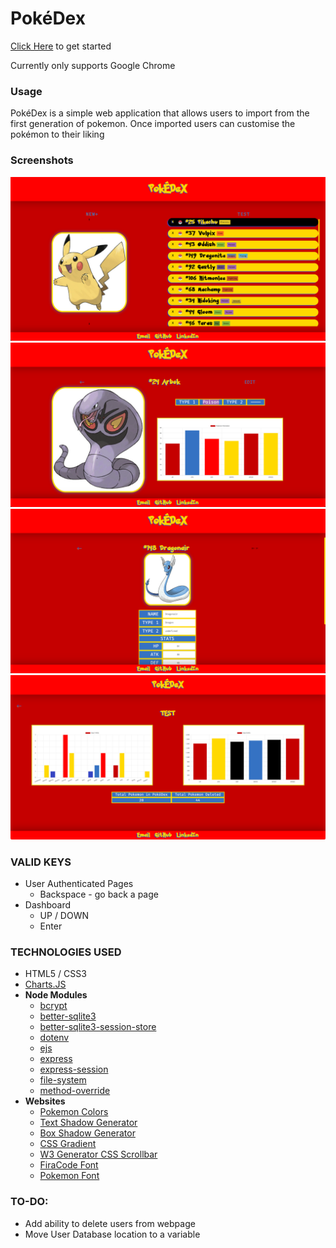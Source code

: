# PokéDex

[Click Here](http://localhost:3000) to get started

Currently only supports Google Chrome

### Usage
PokéDex is a simple web application that allows users to import from the first generation of pokemon. Once imported users can customise the pokémon to their liking

### Screenshots
![Screenshot 1](./static/assets/screen1.png)
![Screenshot 2](./static/assets/screen2.png)
![Screenshot 3](./static/assets/screen3.png)
![Screenshot 4](./static/assets/screen4.png)
### VALID KEYS
- User Authenticated Pages
    - Backspace - go back a page
- Dashboard
    - UP / DOWN
    - Enter

### TECHNOLOGIES USED
- HTML5 / CSS3
- [Charts.JS](https://www.chartjs.org)
- **Node Modules**
    - [bcrypt](https://www.npmjs.com/package/bcrypt)
    - [better-sqlite3](https://www.npmjs.com/package/better-sqlite3)
    - [better-sqlite3-session-store](https://github.com/TimDaub/better-sqlite3-session-store#readme)
    - [dotenv](https://www.npmjs.com/package/dotenv)
    - [ejs](https://www.npmjs.com/package/ejs)
    - [express](https://www.npmjs.com/package/express)
    - [express-session](https://github.com/expressjs/session)
    - [file-system](https://www.npmjs.com/package/file-system)
    - [method-override](https://www.npmjs.com/package/method-override)
- **Websites**
    - [Pokemon Colors](https://www.schemecolor.com/pokemon-colors.php)
    - [Text Shadow Generator](https://html-css-js.com/css/generator/text-shadow/)
    - [Box Shadow Generator](https://cssgenerator.org/box-shadow-css-generator.html)
    - [CSS Gradient](https://cssgradient.io)
    - [W3 Generator CSS Scrollbar](https://w3generator.com/scrollbar)
    - [FiraCode Font](https://github.com/tonsky/FiraCode)
    - [Pokemon Font](https://www.dafont.com/pokemon.font)

### TO-DO:
- Add ability to delete users from webpage
- Move User Database location to a variable